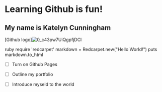 # Learning Github is fun!
## My name is Katelyn Cunningham

[Github logo]![0_c43pw7UiQgpfjDCl](https://user-images.githubusercontent.com/112519970/189776719-e2e1f707-21bf-4fb5-8e36-fadc88f3e7b7.jpg)

ruby
require 'redcarpet'
markdown = Redcarpet.new("Hello World!")
puts markdown.to_html

- [ ] Turn on Github Pages
- [ ] Outline my portfolio
- [ ] Introduce myseld to the world

